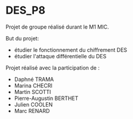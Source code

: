 # DES_P8
Projet de groupe réalisé durant le M1 MIC.

But du projet:
- étudier le fonctionnement du chiffrement DES
- étudier l'attaque différentielle du DES

Projet réalisé avec la participation de :
- Daphné TRAMA
- Marina CHECRI
- Martin SCOTTI
- Pierre-Augustin BERTHET
- Julien COOLEN
- Marc RENARD
